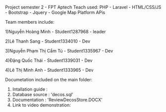Project semester 2 - FPT Aptech
Teach used: PHP - Laravel - HTML/CSS/JS - Bootstrap - Jquery - Google Map Platform APis 

Team members include:

1)Nguyễn Hoàng Minh - Student1287968 - leader

2)Lê Thanh Sang - Student1334010 - Dev

3)Nguyễn Phạm Thị Cẩm Tú - Student1335967 - Dev

4)Đặng Quốc Thái - Student1339031 - Dev

4)Lê Thị Minh Anh - Student1333965 - Dev

Documetation included on the main folder: 
1) Intallation guide : 
2) Database source : 'decos.sql'
3) Documentation : 'ReviewDecosStore.DOCX'
4) Link to video demonstration: 
